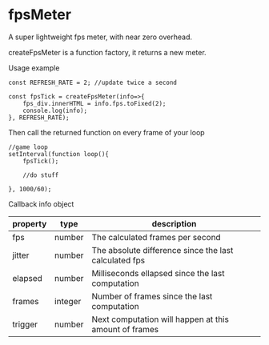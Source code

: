 fpsMeter
========

A super lightweight fps meter, with near zero overhead.

createFpsMeter is a function factory, it returns a new meter.



Usage example

    const REFRESH_RATE = 2; //update twice a second
    
    const fpsTick = createFpsMeter(info=>{
	    fps_div.innerHTML = info.fps.toFixed(2);
	    console.log(info);
    }, REFRESH_RATE);
    
    
Then call the returned function on every frame of your loop    
    
    //game loop
    setInterval(function loop(){
        fpsTick();
        
        //do stuff
    
    }, 1000/60);
    
 
Callback info object

| property | type    | description                                           |
|----------|---------|-------------------------------------------------------|
| fps      | number  | The calculated frames per second                      |
| jitter   | number  | The absolute difference since the last calculated fps |
| elapsed  | number  | Milliseconds ellapsed since the last computation      |
| frames   | integer | Number of frames since the last computation           |
| trigger  | number  | Next computation will happen at this amount of frames |

